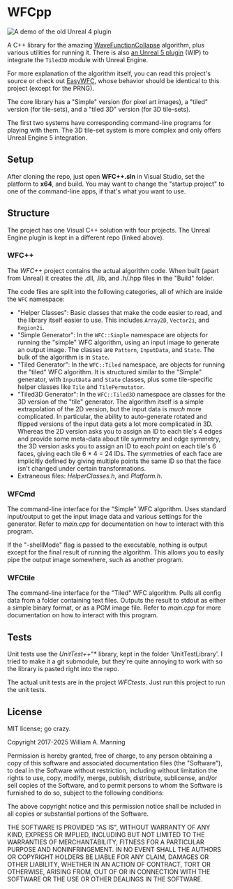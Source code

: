 # WFCpp

![A demo of the old Unreal 4 plugin](https://i.imgur.com/vkABeE1.gif)

A C++ library for the amazing [WaveFunctionCollapse](https://github.com/mxgmn/WaveFunctionCollapse) algorithm, plus various utilities for running it.
There is also [an Unreal 5 plugin](https://github.com/heyx3/WfcUnreal) (WIP) to integrate the `Tiled3D` module with Unreal Engine.

For more explanation of the algorithm itself, you can read this project's source or check out [EasyWFC](https://github.com/heyx3/EasyWFC), whose behavior should be identical to this project (except for the PRNG).

The core library has a "Simple" version (for pixel art images), a "tiled" version (for tile-sets), and a "tiled 3D" version (for 3D tile-sets).

The first two systems have corresponding command-line programs for playing with them.
The 3D tile-set system is more complex and only offers Unreal Engine 5 integration.

## Setup

After cloning the repo, just open **WFC++.sln** in Visual Studio, set the platform to **x64**, and build. You may want to change the "startup project" to one of the command-line apps, if that's what you want to use.

## Structure

The project has one Visual C++ solution with four projects. The Unreal Engine plugin is kept in a different repo (linked above).

### WFC++

The *WFC++* project contains the actual algorithm code.
When built (apart from Unreal) it creates the .dll, .lib, and .h/.hpp files in the "Build" folder.

The code files are split into the following categories, all of which are inside the `WFC` namespace:

* "Helper Classes": Basic classes that make the code easier to read, and the library itself easier to use. This includes `Array2D`, `Vector2i`, and `Region2i`.
* "Simple Generator": In the `WFC::Simple` namespace are objects for running the "simple" WFC algorithm, using an input image to generate an output image. The classes are `Pattern`, `InputData`, and `State`. The bulk of the algorithm is in `State`.
* "Tiled Generator": In the `WFC::Tiled` namespace, are objects for running the "tiled" WFC algorithm. It is structured similar to the "Simple" generator, with `InputData` and `State` classes, plus some tile-specific helper classes like `Tile` and `TilePermutator`.
* "Tiled3D Generator": In the `WFC::Tiled3D` namespace are classes for the 3D version of the "tile" generator. The algorithm itself is a simple extrapolation of the 2D version, but the input data is *much* more complicated. In particular, the ability to auto-generate rotated and flipped versions of the input data gets a lot more complicated in 3D. Whereas the 2D version asks you to assign an ID to each tile's 4 edges and provide some meta-data about tile symmetry and edge symmetry, the 3D version asks you to assign an ID to each *point* on each tile's 6 faces, giving each tile 6 * 4 = 24 IDs. The symmetries of each face are implicitly defined by giving multiple points the same ID so that the face isn't changed under certain transformations.
* Extraneous files: *HelperClasses.h*, and *Platform.h*.

### WFCmd

The command-line interface for the "Simple" WFC algorithm. Uses standard input/output to get the input image data and various settings for the generator. Refer to *main.cpp* for documentation on how to interact with this program.

If the "-shellMode" flag is passed to the executable, nothing is output except for the final result of running the algorithm. This allows you to easily pipe the output image somewhere, such as another program.

### WFCtile

The command-line interface for the "Tiled" WFC algorithm. Pulls all config data from a folder containing text files. Outputs the result to stdout as either a simple binary format, or as a PGM image file. Refer to *main.cpp* for more documentation on how to interact with this program.

## Tests

Unit tests use the *UnitTest++*"* library, kept in the folder 'UnitTestLibrary'.
I tried to make it a git submodule, but they're quite annoying to work with so the library is pasted right into the repo.

The actual unit tests are in the project *WFCtests*.
Just run this project to run the unit tests.

## License

MIT license; go crazy.

Copyright 2017-2025 William A. Manning

Permission is hereby granted, free of charge, to any person obtaining a copy of this software and associated documentation files (the "Software"), to deal in the Software without restriction, including without limitation the rights to use, copy, modify, merge, publish, distribute, sublicense, and/or sell copies of the Software, and to permit persons to whom the Software is furnished to do so, subject to the following conditions:

The above copyright notice and this permission notice shall be included in all copies or substantial portions of the Software.

THE SOFTWARE IS PROVIDED "AS IS", WITHOUT WARRANTY OF ANY KIND, EXPRESS OR IMPLIED, INCLUDING BUT NOT LIMITED TO THE WARRANTIES OF MERCHANTABILITY, FITNESS FOR A PARTICULAR PURPOSE AND NONINFRINGEMENT. IN NO EVENT SHALL THE AUTHORS OR COPYRIGHT HOLDERS BE LIABLE FOR ANY CLAIM, DAMAGES OR OTHER LIABILITY, WHETHER IN AN ACTION OF CONTRACT, TORT OR OTHERWISE, ARISING FROM, OUT OF OR IN CONNECTION WITH THE SOFTWARE OR THE USE OR OTHER DEALINGS IN THE SOFTWARE.
